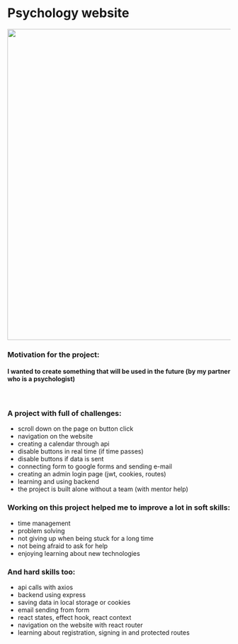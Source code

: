 # **Psychology website**

<p align="center">
<img src="https://user-images.githubusercontent.com/102076693/214838554-e2d6c7d6-e618-4d47-99a3-ad7e4fbd635e.jpg" width="700px" >
</p>
  
### **Motivation for the project:**

#### I wanted to create something that will be used in the future (by my partner who is a psychologist)

</br>

### **A project with full of challenges:**

- scroll down on the page on button click
- navigation on the website
- creating a calendar through api
- disable buttons in real time (if time passes)
- disable buttons if data is sent
- connecting form to google forms and sending e-mail
- creating an admin login page (jwt, cookies, routes)
- learning and using backend
- the project is built alone without a team (with mentor help)

### **Working on this project helped me to improve a lot in soft skills:**

- time management
- problem solving
- not giving up when being stuck for a long time
- not being afraid to ask for help
- enjoying learning about new technologies

### **And hard skills too:**

- api calls with axios
- backend using express
- saving data in local storage or cookies
- email sending from form
- react states, effect hook, react context
- navigation on the website with react router
- learning about registration, signing in and protected routes
